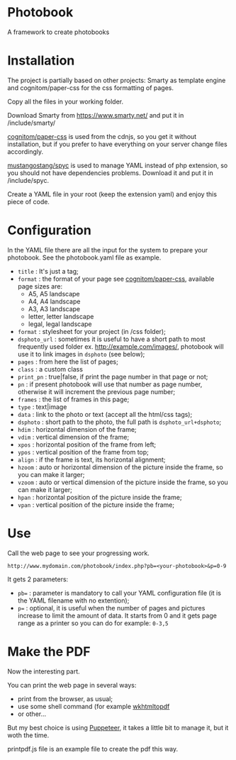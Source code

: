 # Photobook
A framework to create photobooks

# Installation
The project is partially based on other projects: Smarty as template engine and cognitom/paper-css for the css formatting of pages.

Copy all the files in your working folder.

Download Smarty from https://www.smarty.net/ and put it in <your-folder>/include/smarty/
  
[cognitom/paper-css](https://github.com/cognitom/paper-css/) is used from the cdnjs, so you get it without installation, but if you prefer to have everything on your server change files accordingly.

[mustangostang/spyc](https://github.com/mustangostang/spyc) is used to manage YAML instead of php extension, so you should not have dependencies problems. Download it and put it in <your-folder>/include/spyc.

Create a YAML file in your root (keep the extension yaml) and enjoy this piece of code.

# Configuration
In the YAML file there are all the input for the system to prepare your photobook. See the photobook.yaml file as example.
- `title` : It's just a tag;
- `format` : the format of your page see [cognitom/paper-css](https://github.com/cognitom/paper-css/), available page sizes are:
  - A5, A5 landscape
  - A4, A4 landscape
  - A3, A3 landscape
  - letter, letter landscape
  - legal, legal landscape
- `format` : stylesheet for your project (in <your-folder>/css folder);
- `dsphoto_url` : sometimes it is useful to have a short path to most frequently used folder ex. http://example.com/images/, photobook will use it to link images in `dsphoto` (see below);
- `pages` : from here the list of pages;
- `class` : a custom class
- `print_pn` : true|false, if print the page number in that page or not;
- `pn` : if present photobook will use that number as page number, otherwise it will increment the previous page number;
- `frames` : the list of frames in this page;
- `type` : text|image
- `data` : link to the photo or text (accept all the html/css tags);
- `dsphoto` : short path to the photo, the full path is `dsphoto_url+dsphoto`;
- `hdim` : horizontal dimension of the frame;
- `vdim` : vertical dimension of the frame;
- `xpos` : horizontal position of the frame from left;
- `ypos` : vertical position of the frame from top;
- `align` : if the frame is text, its horizontal alignment;
- `hzoom` : auto or horizontal dimension of the picture inside the frame, so you can make it larger;
- `vzoom` : auto or vertical dimension of the picture inside the frame, so you can make it larger;
- `hpan` : horizontal position of the picture inside the frame;
- `vpan` : vertical position of the picture inside the frame;

# Use
Call the web page to see your progressing work.

`http://www.mydomain.com/photobook/index.php?pb=<your-photobook>&p=0-9`

It gets 2 parameters: 
- `pb=` : parameter is mandatory to call your YAML configuration file (it is the YAML filename with no extention);
- `p=` : optional, it is useful when the number of pages and pictures increase to limit the amount of data. It starts from 0 and it gets page range as a printer so you can do for example: `0-3,5`

# Make the PDF
Now the interesting part.

You can print the web page in several ways:
- print from the browser, as usual;
- use some shell command (for example [wkhtmltopdf](https://wkhtmltopdf.org/)
- or other...

But my best choice is using [Puppeteer](https://github.com/GoogleChrome/puppeteer), it takes a little bit to manage it, but it woth the time.

printpdf.js file is an example file to create the pdf this way.
